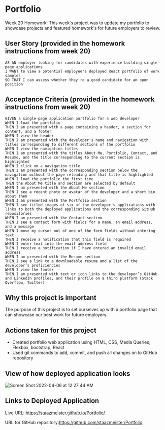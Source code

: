 # Portfolio
Week 20 Homework: 
This week's project was to update my portfolio to showcase projects and featured homework's for future employers to review.


## User Story (provided in the homework instructions from week 20)
```
AS AN employer looking for candidates with experience building single-page applications
I WANT to view a potential employee's deployed React portfolio of work samples
SO THAT I can assess whether they're a good candidate for an open position

```

## Acceptance Criteria (provided in the homework instructions from week 20)
```
GIVEN a single-page application portfolio for a web developer
WHEN I load the portfolio
THEN I am presented with a page containing a header, a section for content, and a footer
WHEN I view the header
THEN I am presented with the developer's name and navigation with titles corresponding to different sections of the portfolio
WHEN I view the navigation titles
THEN I am presented with the titles About Me, Portfolio, Contact, and Resume, and the title corresponding to the current section is highlighted
WHEN I click on a navigation title
THEN I am presented with the corresponding section below the navigation without the page reloading and that title is highlighted
WHEN I load the portfolio the first time
THEN the About Me title and section are selected by default
WHEN I am presented with the About Me section
THEN I see a recent photo or avatar of the developer and a short bio about them
WHEN I am presented with the Portfolio section
THEN I see titled images of six of the developer’s applications with links to both the deployed applications and the corresponding GitHub repositories
WHEN I am presented with the Contact section
THEN I see a contact form with fields for a name, an email address, and a message
WHEN I move my cursor out of one of the form fields without entering text
THEN I receive a notification that this field is required
WHEN I enter text into the email address field
THEN I receive a notification if I have entered an invalid email address
WHEN I am presented with the Resume section
THEN I see a link to a downloadable resume and a list of the developer’s proficiencies
WHEN I view the footer
THEN I am presented with text or icon links to the developer’s GitHub and LinkedIn profiles, and their profile on a third platform (Stack Overflow, Twitter)

```

## Why this project is important
The purpose of this project is to set ourselves up with a portfolio page that can showcase our best work for future employers. 


## Actions taken for this project
- Created portfolio web application using HTML, CSS, Media Queries, Flexbox, bootstrap, React
- Used git commands to add, commit, and push all changes on to GitHub repository

## View of how deployed application looks

![Screen Shot 2022-04-06 at 12 27 44 AM](https://user-images.githubusercontent.com/94095220/161919429-67a8319d-c265-4257-8f01-316e774f1739.png)




## Links to Deployed Application
Live URL: https://staazmeister.github.io/Portfolio/

URL for GitHub repository:https://github.com/staazmeister/Portfolio
